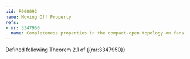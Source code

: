 ```yaml
---
uid: P000092
name: Moving Off Property
refs:
- mr: 3347950
  name: Completeness properties in the compact-open topology on fans
---
```

Defined following Theorem 2.1 of {{mr:3347950}}
